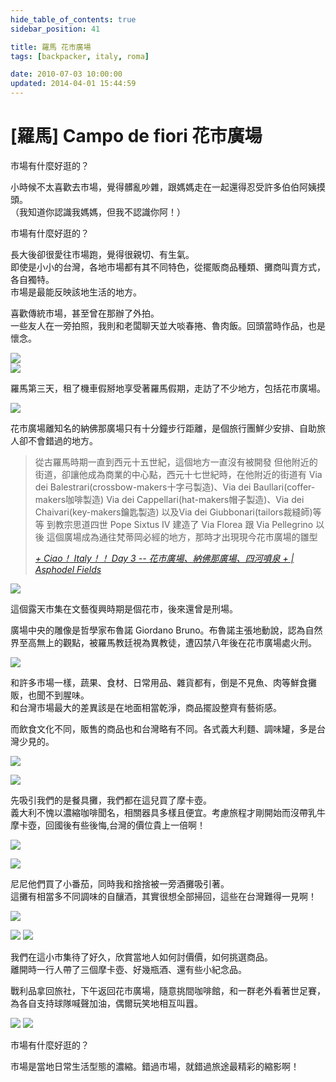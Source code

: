 ```yaml
---
hide_table_of_contents: true
sidebar_position: 41

title: 羅馬 花市廣場
tags: [backpacker, italy, roma]

date: 2010-07-03 10:00:00
updated: 2014-04-01 15:44:59
---
```


[羅馬] Campo de fiori 花市廣場 
=============================

市場有什麼好逛的？

小時候不太喜歡去市場，覺得髒亂吵雜，跟媽媽走在一起還得忍受許多伯伯阿姨摸頭。  
（我知道你認識我媽媽，但我不認識你阿！）

市場有什麼好逛的？

長大後卻很愛往市場跑，覺得很親切、有生氣。  
即使是小小的台灣，各地市場都有其不同特色，從擺販商品種類、攤商叫賣方式，各自獨特。  
市場是最能反映該地生活的地方。  

喜歡傳統市場，甚至曾在那辦了外拍。  
一些友人在一旁拍照，我則和老闆聊天並大啖春捲、魯肉飯。回頭當時作品，也是懷念。

![](https://farm4.staticflickr.com/3173/2552569779_b34368bc36.jpg)  
![](https://farm4.staticflickr.com/3111/2553389112_2f7c5829b4.jpg)

羅馬第三天，租了機車假掰地享受著羅馬假期，走訪了不少地方，包括花市廣場。

![](https://farm8.staticflickr.com/7022/13531650234_b40d8d3d72_c.jpg)

花市廣場離知名的納佛那廣場只有十分鐘步行距離，是個旅行團鮮少安排、自助旅人卻不會錯過的地方。

> 從古羅馬時期一直到西元十五世紀，這個地方一直沒有被開發
> 但他附近的街道，卻讓他成為商業的中心點，西元十七世紀時，在他附近的街道有
> Via dei Balestrari(crossbow-makers十字弓製造)、Via dei Baullari(coffer-makers咖啡製造)
> Via dei Cappellari(hat-makers帽子製造)、Via dei Chaivari(key-makers鑰匙製造)
> 以及Via dei Giubbonari(tailors裁縫師)等等
> 到教宗思道四世 Pope Sixtus IV 建造了 Via Florea 跟 Via Pellegrino 以後
> 這個廣場成為通往梵蒂岡必經的地方，那時才出現現今花市廣場的雛型
>
> _[+ Ciao！ Italy！！ Day 3 -- 花市廣場、納佛那廣場、四河噴泉 + | Asphodel Fields](http://goo.gl/Y8RrGn)_  

![](https://farm8.staticflickr.com/7275/13531434613_884f22ca94_c.jpg)

這個露天市集在文藝復興時期是個花市，後來還曾是刑場。

廣場中央的雕像是哲學家布魯諾 Giordano Bruno。布魯諾主張地動說，認為自然界至高無上的觀點，被羅馬教廷視為異教徒，遭囚禁八年後在花市廣場處火刑。

![](https://farm4.staticflickr.com/3739/13531397213_aa762c33e9_c.jpg)

和許多市場一樣，蔬果、食材、日常用品、雜貨都有，倒是不見魚、肉等鮮食攤販，也聞不到腥味。  
和台灣市場最大的差異該是在地面相當乾淨，商品擺設整齊有藝術感。

而飲食文化不同，販售的商品也和台灣略有不同。各式義大利麵、調味罐，多是台灣少見的。

![](https://farm4.staticflickr.com/3672/13531392383_a4d5e6e12f_c.jpg)

![](https://farm8.staticflickr.com/7442/13531284045_e21cc73b75_c.jpg)

先吸引我們的是餐具攤，我們都在這兒買了摩卡壺。  
義大利不愧以濃縮咖啡聞名，相關器具多樣且便宜。考慮旅程才剛開始而沒帶乳牛摩卡壺，回國後有些後悔,台灣的價位貴上一倍啊！

![](https://farm6.staticflickr.com/5232/13531642134_145899133b_c.jpg)

![](https://farm8.staticflickr.com/7077/13531628514_9a45e5e767_c.jpg)

尼尼他們買了小番茄，同時我和捨捨被一旁酒攤吸引著。  
這攤有相當多不同調味的自釀酒，其實很想全部掃回，這些在台灣難得一見啊！

![](https://farm4.staticflickr.com/3798/13531288035_3b2ed99e30_c.jpg)

![](https://farm3.staticflickr.com/2828/13531614064_56c6628a47_z.jpg) ![](https://farm8.staticflickr.com/7091/13531320475_7a00fb9dbd_z.jpg)

我們在這小市集待了好久，欣賞當地人如何討價價，如何挑選商品。  
離開時一行人帶了三個摩卡壺、好幾瓶酒、還有些小紀念品。

戰利品拿回旅社，下午返回花市廣場，隨意挑間咖啡館，和一群老外看著世足賽，為各自支持球隊喊聲加油，偶爾玩笑地相互叫囂。

![](https://farm8.staticflickr.com/7228/13531278695_10b14bc90a_z.jpg) ![](https://farm3.staticflickr.com/2934/13531379123_fd1509bba4_z.jpg)

市場有什麼好逛的？

市場是當地日常生活型態的濃縮。錯過市場，就錯過旅途最精彩的縮影啊！
